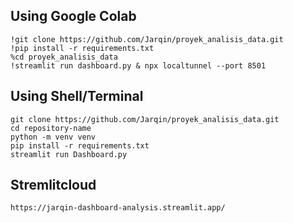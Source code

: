 ## Using Google Colab
```
!git clone https://github.com/Jarqin/proyek_analisis_data.git
!pip install -r requirements.txt
%cd proyek_analisis_data
!streamlit run dashboard.py & npx localtunnel --port 8501
```

## Using Shell/Terminal
```
git clone https://github.com/Jarqin/proyek_analisis_data.git
cd repository-name
python -m venv venv
pip install -r requirements.txt
streamlit run Dashboard.py
```

## Stremlitcloud
```
https://jarqin-dashboard-analysis.streamlit.app/
```
